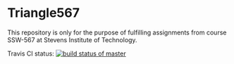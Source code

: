 # Triangle567
This repository is only for the purpose of fulfilling assignments from course SSW-567 at Stevens Institute of Technology.

Travis CI status:
[![build status of master](https://travis-ci.org/tsmith567/Triangle567.svg?branch=master)](https://travis-ci.org/tsmith567/Triangle567)